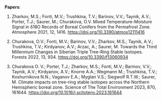 __Papers__:

1. Zharkov, M.S.; Fonti, M.V.; Trushkina, T.V.; Barinov, V.V.; Taynik, A.V.; Porter, T.J.; Saurer, M.; Churakova, O.V. Mixed Temperature-Moisture Signal in δ18O Records of Boreal Conifers from the Permafrost Zone. Atmosphere 2021, 12, 1416. https://doi.org/10.3390/atmos12111416

2. Churakova, O.V.; Fonti, M.V.; Barinov, V.V.; Zharkov, M.S.; Taynik, A.V.; Trushkina, T.V.; Kirdyanov, A.V.; Arzac, A.; Saurer, M. Towards the Third Millennium Changes in Siberian Triple Tree-Ring Stable Isotopes. Forests 2022, 13, 934. https://doi.org/10.3390/f13060934

3. Churakova O. V.; Porter, T.J.; Zharkov, M.S.; Fonti, M.V.; Barinov, V.V.; Taynik, A.V.; Kirdyanov, A.V.; Knorre A.A.; Wegmann M.; Trushkina, T.V.; Koshurnikova N.N.; Vaganov E.A.; Myglan V.S.; Siegwolf R.T.W.; Saurer, M. Climate impacts on tree-ring stable isotopes across the Northern Hemispheric boreal zone. Science of The Total Environment 2023, 870, 161644. https://doi.org/10.1016/j.scitotenv.2023.161644
